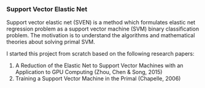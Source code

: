 ### Support Vector Elastic Net
Support vector elastic net (SVEN) is a method which formulates elastic net regression problem as a support vector machine (SVM) binary classification problem. The motivation is to understand the algorithms and mathematical theories about solving primal SVM.

I started this project from scratch based on the following research papers:
1. A Reduction of the Elastic Net to Support Vector Machines with an Application to GPU Computing (Zhou, Chen & Song, 2015)
2. Training a Support Vector Machine in the Primal (Chapelle, 2006)
